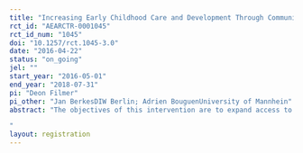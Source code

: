 ```yaml
---
title: "Increasing Early Childhood Care and Development Through Community Preschools in Cambodia: Evaluating the Impacts"
rct_id: "AEARCTR-0001045"
rct_id_num: "1045"
doi: "10.1257/rct.1045-3.0"
date: "2016-04-22"
status: "on_going"
jel: ""
start_year: "2016-05-01"
end_year: "2018-07-31"
pi: "Deon Filmer"
pi_other: "Jan BerkesDIW Berlin; Adrien BouguenUniversity of Mannhein"
abstract: "The objectives of this intervention are to expand access to quality Early Childhood Education (ECE) for 3-5 year olds (through construction of facilities, provision of materials, training of staff), as well as to build the demand for Early Childhood Care and Development ECCD services among families from disadvantaged backgrounds. Parent education is used to maximize the impact of ECCD services on child cognitive and psychosocial development—with a focus on (primary) school readiness. The study aims to find out whether the provision of simple community preschools increases enrolment and retention rates in ECCD services. Particularly with an eye towards primary school readiness, effects on the cognitive and socio-emotional development of young children will be measured. Further, it will be tested whether complementary demand-side interventions increase enrollment, especially among the poorest households, and if demand-side interventions have an effect on the impact of the intervention.
"
layout: registration
---
```


